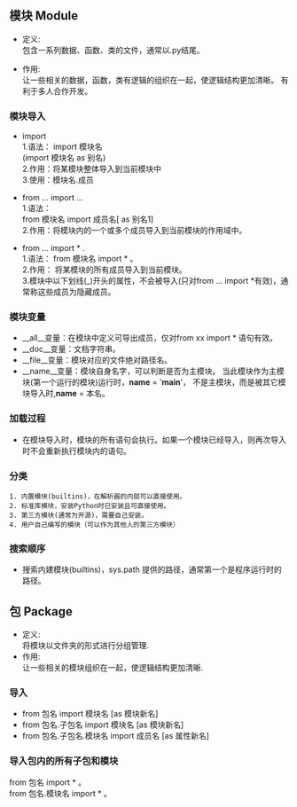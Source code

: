 ## 模块 Module
* 定义:  
  包含一系列数据、函数、类的文件，通常以.py结尾。
  
* 作用:  
  让一些相关的数据，函数，类有逻辑的组织在一起，使逻辑结构更加清晰。
有利于多人合作开发。

### 模块导入
* import   
    1.语法： import 模块名  
    (import 模块名 as 别名)   
    2.作用：将某模块整体导入到当前模块中  
    3.使用：模块名.成员
    
* from ... import ...   
    1.语法：  
    from 模块名 import 成员名[ as 别名1]  
    2.作用：将模块内的一个或多个成员导入到当前模块的作用域中。
    
* from ... import * .     
    1.语法： from 模块名 import *  。  
    2.作用： 将某模块的所有成员导入到当前模块。    
    3.模块中以下划线(_)开头的属性，不会被导入(只对from ... import *有效)，通常称这些成员为隐藏成员。
    
### 模块变量
* __all__变量：在模块中定义可导出成员，仅对from xx import * 语句有效。
* __doc__变量：文档字符串。
* __file__变量：模块对应的文件绝对路径名。
* __name__变量：模块自身名字，可以判断是否为主模块。
当此模块作为主模块(第一个运行的模块)运行时，__name__ = '__main__'，
不是主模块，而是被其它模块导入时,__name__ = 本名。

### 加载过程
* 在模块导入时，模块的所有语句会执行。如果一个模块已经导入，则再次导入时不会重新执行模块内的语句。
### 分类
    1. 内置模块(builtins)，在解析器的内部可以直接使用。
    2. 标准库模块，安装Python时已安装且可直接使用。
    3. 第三方模块(通常为开源)，需要自己安装。
    4. 用户自己编写的模块（可以作为其他人的第三方模块）
### 搜索顺序
* 搜索内建模块(builtins)，sys.path 提供的路径，通常第一个是程序运行时的路径。

## 包 Package
* 定义:  
  将模块以文件夹的形式进行分组管理.
* 作用:  
  让一些相关的模块组织在一起，使逻辑结构更加清晰.

### 导入
  * from 包名 import 模块名 [as 模块新名]  
  * from 包名.子包名 import 模块名 [as 模块新名]  
  * from 包名.子包名.模块名 import 成员名 [as 属性新名]

### 导入包内的所有子包和模块
  from 包名 import *    。  
  from 包名.模块名 import *    。 